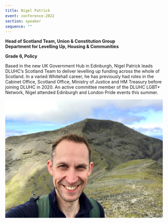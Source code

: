 ```yaml
---
title: Nigel Patrick
event: conference-2022
section: speaker
sequence: ""
---
```

<!--StartFragment-->

**Head of Scotland Team, Union & Constitution Group**\
**Department for Levelling Up, Housing & Communities**

**G﻿rade 6, Policy**

<!--EndFragment-->

Based in the new UK Government Hub in Edinburgh, Nigel Patrick leads DLUHC’s Scotland Team to deliver levelling up funding across the whole of Scotland. In a varied Whitehall career, he has previously had roles in the Cabinet Office, Scotland Office, Ministry of Justice and HM Treasury before joining DLUHC in 2020. An active committee member of the DLUHC LGBT+ Network, Nigel attended Edinburgh and London Pride events this summer.

![](/assets/images/uploads/nigel_patrick.jpg)